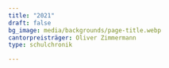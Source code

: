 ```yaml
---
title: "2021"
draft: false
bg_image: media/backgrounds/page-title.webp
cantorpreisträger: Oliver Zimmermann
type: schulchronik

---
```




